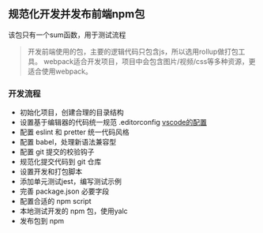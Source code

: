 ## 规范化开发并发布前端npm包
该包只有一个sum函数，用于测试流程
> 开发前端使用的包，主要的逻辑代码只包含js，所以选用rollup做打包工具。
webpack适合开发项目，项目中会包含图片/视频/css等多种资源，更适合使用webpack。
### 开发流程
- 初始化项目，创建合理的目录结构
- 设置基于编辑器的代码统一规范 .editorconfig [vscode的配置](https://docs.microsoft.com/zh-cn/visualstudio/ide/create-portable-custom-editor-options?view=vs-2022)
- 配置 eslint 和 pretter 统一代码风格
- 配置 babel，处理新语法兼容型
- 配置 git 提交的校验钩子
- 规范化提交代码到 git 仓库
- 设置开发和打包脚本
- 添加单元测试jest，编写测试示例
- 完善 package.json 必要字段
- 配置合适的 npm script
- 本地测试开发的 npm 包，使用yalc
- 发布包到 npm